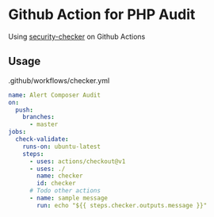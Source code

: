 #  Github Action for PHP Audit
Using [security-checker](https://github.com/sensiolabs/security-checker) on Github Actions

## Usage

.github/workflows/checker.yml
```yaml
name: Alert Composer Audit
on:
  push:
    branches:
      - master
jobs:
  check-validate:
    runs-on: ubuntu-latest
    steps:
      - uses: actions/checkout@v1
      - uses: ./
        name: checker
        id: checker
      # Todo other actions
      - name: sample message
        run: echo "${{ steps.checker.outputs.message }}"
```